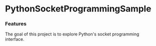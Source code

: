 # PythonSocketProgrammingSample

### Features

The goal of this project is to explore Python's socket programming interface.
